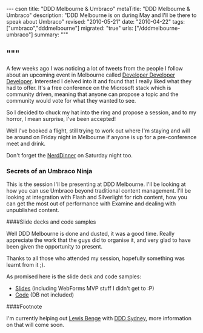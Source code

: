 --- cson
title: "DDD Melbourne &amp; Umbraco"
metaTitle: "DDD Melbourne &amp; Umbraco"
description: "DDD Melbourne is on during May and I'll be there to speak about Umbraco"
revised: "2010-05-21"
date: "2010-04-22"
tags: ["umbraco","dddmelbourne"]
migrated: "true"
urls: ["/dddmelbourne-umbraco"]
summary: """

"""
---
A few weeks ago I was noticing a lot of tweets from the people I follow about an upcoming event in Melbourne called [Developer Developer Developer][1]. Interested I delved into it and found that I really liked what they had to offer. It's a free conference on the Microsoft stack which is community driven, meaning that anyone can propose a topic and the community would vote for what they wanted to see.

So I decided to chuck my hat into the ring and propose a session, and to my horror, I mean surprise, I've been accepted!

Well I've booked a flight, still trying to work out where I'm staying and will be around on Friday night in Melbourne if anyone is up for a pre-conference meet and drink.

Don't forget the [NerdDinner][2] on Saturday night too.

### Secrets of an Umbraco Ninja

This is the session I'll be presenting at DDD Melbourne. I'll be looking at how you can use Umbraco beyond traditional content management. I'll be looking at integration with Flash and Silverlight for rich content, how you can get the most out of performance with Examine and dealing with unpublished content.

####Slide decks and code samples

Well DDD Melbourne is done and dusted, it was a good time. Really appreciate the work that the guys did to organise it, and very glad to have been given the opportunity to present.

Thanks to all those who attended my session, hopefully something was learnt from it ;).

As promised here is the slide deck and code samples:

* [Slides][3] (including WebForms MVP stuff I didn't get to :P)
* [Code][4] (DB not included)

####Footnote

I'm currently helping out [Lewis Benge][5] with [DDD Sydney][6], more information on that will come soon.


  [1]: http://www.dddmelbourne.com/
  [2]: http://www.nerddinner.com/2070
  [3]: /get/dddmelbourne/secrets-of-an-umbraco-ninja-simplifying-development-with-umbraco.zip
  [4]: /get/dddmelbourne/DddMelbourne.zip
  [5]: http://blog.lewisbenge.net/
  [6]: http://www.dddsydney.com/
